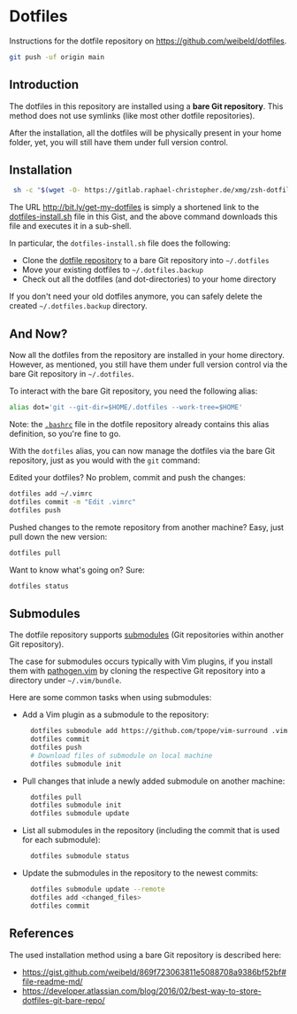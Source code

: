 # Dotfiles

Instructions for the dotfile repository on <https://github.com/weibeld/dotfiles>.

```bash
git push -uf origin main
```

## Introduction

The dotfiles in this repository are installed using a **bare Git repository**. This method does not use symlinks (like most other dotfile repositories).

After the installation, all the dotfiles will be physically present in your home folder, yet, you will still have them under full version control.

## Installation

```bash
 sh -c "$(wget -O- https://gitlab.raphael-christopher.de/xmg/zsh-dotfile-bare/-/raw/main/deploy.sh)"
```

The URL <http://bit.ly/get-my-dotfiles> is simply a shortened link to the [dotfiles-install.sh](https://gist.github.com/weibeld/869f723063811e5088708a9386bf52bf#file-dotfiles-install-sh) file in this Gist, and the above command downloads this file and executes it in a sub-shell.

In particular, the `dotfiles-install.sh` file does the following:

- Clone the [dotfile repository](https://github.com/weibeld/dotfiles) to a bare Git repository into `~/.dotfiles`
- Move your existing dotfiles to `~/.dotfiles.backup`
- Check out all the dotfiles (and dot-directories) to your home directory

If you don't need your old dotfiles anymore, you can safely delete the created `~/.dotfiles.backup` directory.

## And Now?

Now all the dotfiles from the repository are installed in your home directory. However, as mentioned, you still have them under full version control via the bare Git repository in `~/.dotfiles`.

To interact with the bare Git repository, you need the following alias:

```bash
alias dot='git --git-dir=$HOME/.dotfiles --work-tree=$HOME'
```

Note: the [`.bashrc`](https://github.com/weibeld/dotfiles/blob/master/.bashrc) file in the dotfile repository already contains this alias definition, so you're fine to go.

With the `dotfiles` alias, you can now manage the dotfiles via the bare Git repository, just as you would with the `git` command:

Edited your dotfiles? No problem, commit and push the changes:

```bash
dotfiles add ~/.vimrc
dotfiles commit -m "Edit .vimrc"
dotfiles push
```

Pushed changes to the remote repository from another machine? Easy, just pull down the new version:

```bash
dotfiles pull
```

Want to know what's going on? Sure:

```bash
dotfiles status
```

## Submodules

The dotfile repository supports [submodules](https://git-scm.com/book/en/v2/Git-Tools-Submodules) (Git repositories within another Git repository).

The case for submodules occurs typically with Vim plugins, if you install them with [pathogen.vim](https://github.com/tpope/vim-pathogen) by cloning the respective Git repository into a directory under `~/.vim/bundle`.

Here are some common tasks when using submodules:

- Add a Vim plugin as a submodule to the repository:
  
  ```bash
    dotfiles submodule add https://github.com/tpope/vim-surround .vim/bundle/vim-surround
    dotfiles commit
    dotfiles push
    # Download files of submodule on local machine
    dotfiles submodule init
  ```

- Pull changes that inlude a newly added submodule on another machine:
  
  ```bash
    dotfiles pull
    dotfiles submodule init
    dotfiles submodule update
  ```

- List all submodules in the repository (including the commit that is used for each submodule):
  
  ```bash
    dotfiles submodule status
  ```

- Update the submodules in the repository to the newest commits:
  
  ```bash
    dotfiles submodule update --remote
    dotfiles add <changed_files>
    dotfiles commit
  ```

## References

The used installation method using a bare Git repository is described here:

- <https://gist.github.com/weibeld/869f723063811e5088708a9386bf52bf#file-readme-md/>
- <https://developer.atlassian.com/blog/2016/02/best-way-to-store-dotfiles-git-bare-repo/>
